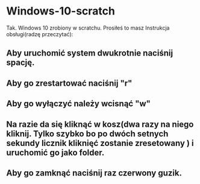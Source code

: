# Windows-10-scratch
Tak. Windows 10 zrobiony w scratchu. Prosiłeś to masz
Instrukcja obsługi(radzę przeczytać):

Aby uruchomić system dwukrotnie naciśnij spację.
-------------------------------------------------------------------------
Aby go zrestartować naciśnij "r"
-------------------------------------------------------------------------
Aby go wyłączyć należy wcisnąć "w"
-------------------------------------------------------------------------
Na razie da się kliknąć w kosz(dwa razy na niego kliknij. Tylko szybko bo po dwóch setnych sekundy licznik kliknięć zostanie zresetowany ) i uruchomić go jako folder. 
-------------------------------------------------------------------------
Aby go zamknąć naciśnij raz czerwony guzik.
-------------------------------------------------------------------------
